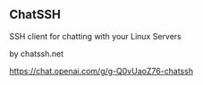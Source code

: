 ## ChatSSH

SSH client for chatting with your Linux Servers

by chatssh.net

https://chat.openai.com/g/g-Q0vUaoZ76-chatssh

```markdown
